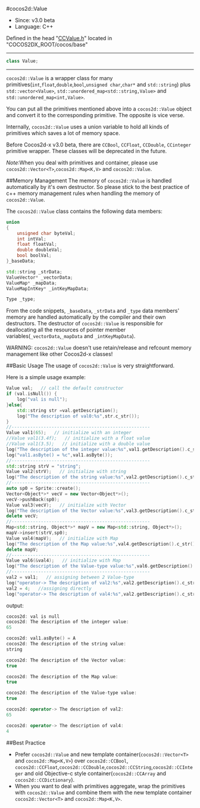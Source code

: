 #cocos2d::Value

- Since: v3.0 beta
- Language: C++

Defined in the head "[CCValue.h](https://github.com/andyque/cocos2d-x/blob/develop/cocos/base/CCValue.h)" located in "COCOS2DX_ROOT/cocos/base"

---

```cpp
class Value;
```

---

`cocos2d::Value` is a wrapper class for many primitives(`int`,`float`,`double`,`bool`,`unsigned char`,`char*` and `std::string`) plus `std::vector<Value>`, `std::unordered_map<std::string,Value>` and `std::unordered_map<int,Value>`.

You can put all the primitives mentioned above into a `cocos2d::Value` object and convert it to the corresponding primitive. The opposite is vice verse.

Internally, `cocos2d::Value` uses a union variable to hold all kinds of primitives which saves a lot of memory space.

Before Cocos2d-x v3.0 beta, there are `CCBool`, `CCFloat`, `CCDouble`, `CCinteger` primitive wrapper. These classes will be deprecated in the future.

*Note*:When you deal with primitives and container, please use `cocos2d::Vector<T>`,`cocos2d::Map<K,V>` and `cocos2d::Value`.


##Memory Management
The memory of `cocos2d::Value` is handled automatically by it's own destructor. So please stick to the best practice of c++ memory management rules when handling the memory of `cocos2d::Value`.

The `cocos2d::Value` class contains the following data members:

```cpp
union
{
    unsigned char byteVal;
    int intVal;
    float floatVal;
    double doubleVal;
    bool boolVal;
}_baseData;

std::string _strData;
ValueVector* _vectorData;
ValueMap* _mapData;
ValueMapIntKey* _intKeyMapData;

Type _type;
```

From the code snippets, `_baseData`, `_strData` and `_type` data members' memory are handled automatically by the compiler and their own destructors. The destructor of `cocos2d::Value` is responsible for deallocating all the resources of pointer member variables(`_vectorData`,`_mapData` and `_intKeyMapData`).

WARNING: `cocos2d::Value` doesn't use retain/release and refcount memory management like other Cocos2d-x classes!

##Basic Usage
The usage of `cocos2d::Value` is very straightforward.

Here is a simple usage example:

```cpp
Value val;   // call the default constructor
if (val.isNull()) {
	log("val is null");
}else{
	std::string str =val.getDescription();
	log("The description of val0:%s",str.c_str());
}
//----------------------------------------------------
Value val1(65);   // initialize with an integer
//Value val1(3.4f);   // initialize with a float value
//Value val1(3.5);   // initialize with a double value
log("The description of the integer value:%s",val1.getDescription().c_str());
log("val1.asByte() = %c",val1.asByte());
//----------------------------------------------------
std::string strV = "string";
Value val2(strV);   // initialize with string
log("The description of the string value:%s",val2.getDescription().c_str());
//----------------------------------------------------
auto sp0 = Sprite::create();
Vector<Object*>* vecV = new Vector<Object*>();
vecV->pushBack(sp0);
Value val3(vecV);   // initialize with Vector
log("The description of the Vector value:%s",val3.getDescription().c_str());
delete vecV;
//----------------------------------------------------
Map<std::string, Object*>* mapV = new Map<std::string, Object*>();
mapV->insert(strV,sp0);
Value val4(mapV);   // initialize with Map
log("The description of the Map value:%s",val4.getDescription().c_str());
delete mapV;
//----------------------------------------------------
Value val6(&val4);   // initialize with Map
log("The description of the Value-type value:%s",val6.getDescription().c_str());
//----------------------------------------------------
val2 = val1;   // assigning between 2 Value-type
log("operator-> The description of val2:%s",val2.getDescription().c_str());
val2 = 4;   //assigning directly
log("operator-> The description of val4:%s",val2.getDescription().c_str());
```

output:

```cpp
cocos2d: val is null
cocos2d: The description of the integer value:
65

cocos2d: val1.asByte() = A
cocos2d: The description of the string value:
string

cocos2d: The description of the Vector value:
true

cocos2d: The description of the Map value:
true

cocos2d: The description of the Value-type value:
true

cocos2d: operator-> The description of val2:
65

cocos2d: operator-> The description of val4:
4
```

##Best Practice
- Prefer `cocos2d::Value` and new template container(`cocos2d::Vector<T>` and `cocos2d::Map<K,V>`) over `cocos2d::CCBool`, `cocos2d::CCFloat`,`cocos2d::CCDouble`,`cocos2d::CCString`,`cocos2d::CCInteger` and old Objective-c style container(`cocos2d::CCArray` and `cocos2d::CCDictionary`).
- When you want to deal with primitives aggregate, wrap the primitives with `cocos2d::Value` and combine them with the new template container `cocos2d::Vector<T>` and `cocos2d::Map<K,V>`.
